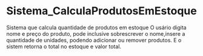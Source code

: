 # Sistema_CalculaProdutosEmEstoque
Sistema que calcula quantidade de produtos em estoque
O usário digita nome e preço do produto, pode inclusive sobrescrever o nome,insere a quantidade de unidades, 
podendo adicionar ou remover produtos. E o sistem retorna o total no estoque e valor total. 
